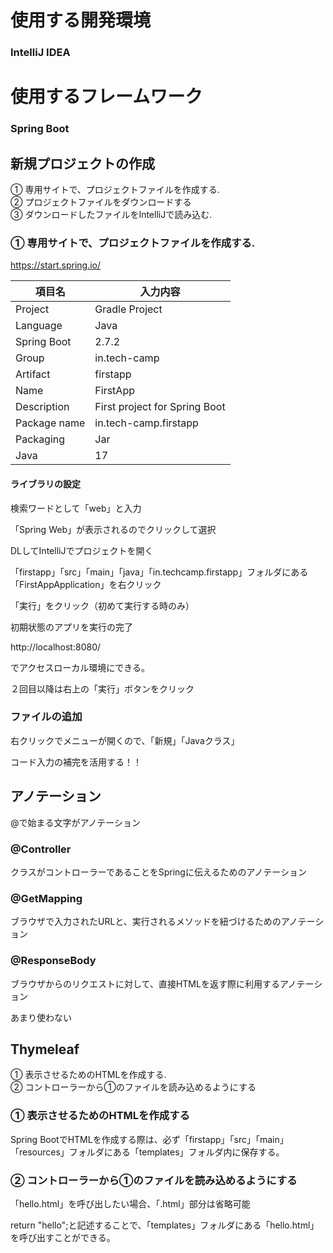 # 使用する開発環境

### IntelliJ IDEA

# 使用するフレームワーク

### Spring Boot

## 新規プロジェクトの作成

① 専用サイトで、プロジェクトファイルを作成する.  
② プロジェクトファイルをダウンロードする  
③ ダウンロードしたファイルをIntelliJで読み込む.  


### ① 専用サイトで、プロジェクトファイルを作成する.  

https://start.spring.io/

| 項目名 | 入力内容 |
---- | ----
| Project | Gradle Project |
| Language | Java |
| Spring Boot | 2.7.2 |
| Group | in.tech-camp |
| Artifact | firstapp |
| Name | FirstApp |
| Description | First project for Spring Boot |
| Package name | in.tech-camp.firstapp |
| Packaging | Jar |
| Java | 17 |

#### ライブラリの設定

検索ワードとして「web」と入力

「Spring Web」が表示されるのでクリックして選択

DLしてIntelliJでプロジェクトを開く

「firstapp」「src」「main」「java」「in.techcamp.firstapp」フォルダにある「FirstAppApplication」を右クリック

「実行」をクリック（初めて実行する時のみ）

初期状態のアプリを実行の完了

http://localhost:8080/

でアクセスローカル環境にできる。

２回目以降は右上の「実行」ボタンをクリック

### ファイルの追加

右クリックでメニューが開くので、「新規」「Javaクラス」

コード入力の補完を活用する！！


## アノテーション

@で始まる文字がアノテーション

### @Controller
クラスがコントローラーであることをSpringに伝えるためのアノテーション

### @GetMapping
ブラウザで入力されたURLと、実行されるメソッドを紐づけるためのアノテーション

### @ResponseBody
ブラウザからのリクエストに対して、直接HTMLを返す際に利用するアノテーション

あまり使わない

## Thymeleaf

① 表示させるためのHTMLを作成する.  
② コントローラーから①のファイルを読み込めるようにする

### ① 表示させるためのHTMLを作成する

Spring BootでHTMLを作成する際は、必ず「firstapp」「src」「main」「resources」フォルダにある「templates」フォルダ内に保存する。

### ② コントローラーから①のファイルを読み込めるようにする

「hello.html」を呼び出したい場合、「.html」部分は省略可能

return "hello";と記述することで、「templates」フォルダにある「hello.html」を呼び出すことができる。

